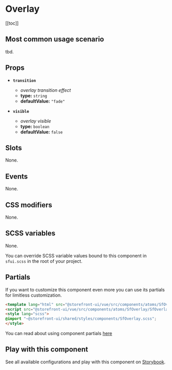# Overlay

<!-- No Component description -->


[[toc]]


## Most common usage scenario

tbd.


## Props

- **`transition`**
  - _overlay transition effect_
  - **type:** `string`
  - **defaultValue:** `"fade"`

- **`visible`**
  - _overlay visible_
  - **type:** `boolean`
  - **defaultValue:** `false`


## Slots

None.


## Events

None.


## CSS modifiers

None.


## SCSS variables

None.

You can override SCSS variable values bound to this component in `sfui.scss` in the root of your project.


## Partials

If you want to customize this component even more you can use its partials for limitless customization.

```html
<template lang="html" src="@storefront-ui/vue/src/components/atoms/SfOverlay/SfOverlay.html"></template>
<script src="@storefront-ui/vue/src/components/atoms/SfOverlay/SfOverlay.js"></script>
<style lang="scss">
@import "~@storefront-ui/shared/styles/components/SfOverlay.scss";
</style>
```

You can read about using component partials [here](docs.storefrontui.io/customization)


## Play with this component

See all available configurations and play with this component on <a href="https://storybook.storefrontui.io/?path=/story/">Storybook</a>.
